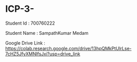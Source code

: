 # ICP-3-
Student Id : 700760222

Student Name : SampathKumar Medam

Google Drive Link : https://colab.research.google.com/drive/13hpQMkPtUlrLse-7cHZ5JfyXMNIfsJxi?usp=drive_link
